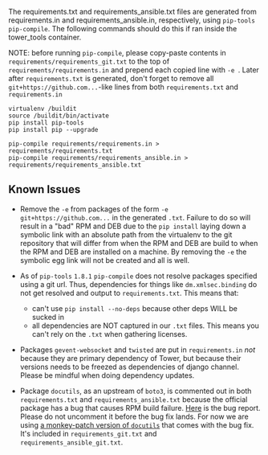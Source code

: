 The requirements.txt and requirements_ansible.txt files are generated from requirements.in and requirements_ansible.in, respectively, using `pip-tools` `pip-compile`. The following commands should do this if ran inside the tower_tools container.

NOTE: before running `pip-compile`, please copy-paste contents in `requirements/requirements_git.txt` to the top of `requirements/requirements.in` and prepend each copied line with `-e `. Later after `requirements.txt` is generated, don't forget to remove all `git+https://github.com...`-like lines from both `requirements.txt` and `requirements.in`

```
virtualenv /buildit
source /buildit/bin/activate
pip install pip-tools
pip install pip --upgrade

pip-compile requirements/requirements.in > requirements/requirements.txt
pip-compile requirements/requirements_ansible.in > requirements/requirements_ansible.txt
```

## Known Issues

* Remove the `-e` from packages of the form `-e git+https://github.com...` in the generated `.txt`. Failure to do so will result in a "bad" RPM and DEB due to the `pip install` laying down a symbolic link with an absolute path from the virtualenv to the git repository that will differ from when the RPM and DEB are build to when the RPM and DEB are installed on a machine. By removing the `-e` the symbolic egg link will not be created and all is well.

* As of `pip-tools` `1.8.1` `pip-compile` does not resolve packages specified using a git url. Thus, dependencies for things like `dm.xmlsec.binding` do not get resolved and output to `requirements.txt`. This means that:
  * can't use `pip install --no-deps` because other deps WILL be sucked in
  * all dependencies are NOT captured in our `.txt` files. This means you can't rely on the `.txt` when gathering licenses.

* Packages `gevent-websocket` and `twisted` are put in `requirements.in` *not* because they are primary dependency of Tower, but because their versions needs to be freezed as dependencies of django channel. Please be mindful when doing dependency updates.

* Package `docutils`, as an upstream of `boto3`, is commented out in both `requirements.txt` and `requirements_ansible.txt` because the official package has a bug that causes RPM build failure. [Here](https://sourceforge.net/p/docutils/bugs/321/) is the bug report. Please do not uncomment it before the bug fix lands. For now we are using [a monkey-patch version of `docutils`](https://github.com/ansible/docutils.git) that comes with the bug fix. It's included in `requirements_git.txt` and `requirements_ansible_git.txt`.
